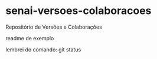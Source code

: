 # senai-versoes-colaboracoes
Repositório de Versões e Colaborações

readme de exemplo

lembrei do comando: git status